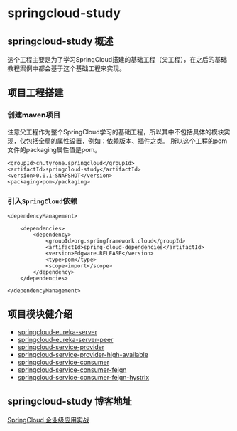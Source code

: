 # springcloud-study
## springcloud-study 概述
这个工程主要是为了学习SpringCloud搭建的基础工程（父工程），在之后的基础教程案例中都会基于这个基础工程来实现。

## 项目工程搭建
### 创建maven项目
注意父工程作为整个SpringCloud学习的基础工程，所以其中不包括具体的模块实现，仅包括全局的属性设置，例如：依赖版本、插件之类。 
所以这个工程的pom文件的packaging属性值是pom。 

```
<groupId>cn.tyrone.springcloud</groupId>
<artifactId>springcloud-study</artifactId>
<version>0.0.1-SNAPSHOT</version>
<packaging>pom</packaging>

```

### 引入` SpringCloud `依赖

```
<dependencyManagement>

    <dependencies>
        <dependency>
            <groupId>org.springframework.cloud</groupId>
            <artifactId>spring-cloud-dependencies</artifactId>
            <version>Edgware.RELEASE</version>
            <type>pom</type>
            <scope>import</scope>
        </dependency>
    </dependencies>

</dependencyManagement>

```

## 项目模块健介绍 </br>
- [springcloud-eureka-server](https://github.com/myNameIssls/springcloud-study/tree/master/springcloud-eureka-server) </br>
- [springcloud-eureka-server-peer](https://github.com/myNameIssls/springcloud-study/tree/master/springcloud-eureka-server-peer) </br>
- [springcloud-service-provider](https://github.com/myNameIssls/springcloud-study/tree/master/springcloud-service-provider) </br>
- [springcloud-service-provider-high-available](https://github.com/myNameIssls/springcloud-study/tree/master/springcloud-service-provider-high-available) <br >
- [springcloud-service-consumer](https://github.com/myNameIssls/springcloud-study/tree/master/springcloud-service-consumer) <br >
- [springcloud-service-consumer-feign](https://github.com/myNameIssls/springcloud-study/tree/master/springcloud-service-consumer-feign) <br >
- [springcloud-service-consumer-feign-hystrix](https://github.com/myNameIssls/springcloud-study/tree/master/springcloud-service-consumer-feign-hystrix) <br >

## springcloud-study 博客地址 </br>
[SpringCloud 企业级应用实战](https://blog.csdn.net/mynameissls/article/details/81150061)








